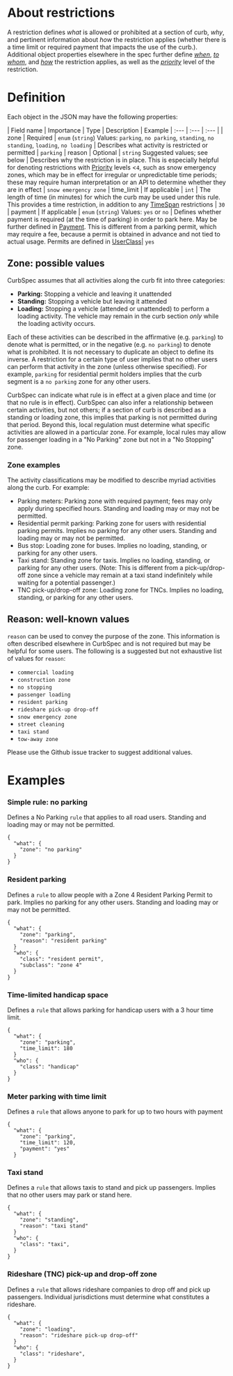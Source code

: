 # About restrictions
A restriction defines _what_ is allowed or prohibited at a section of curb, _why_, and pertinent information about _how_ the restriction applies (whether there is a time limit or required payment that impacts the use of the curb.). Additional object properties elsewhere in the spec further define [_when_](TimeSpan.md), [_to whom_](UserClass.md), and [_how_](Payment.md) the restriction applies, as well as the [_priority_](Priority.md) level of the restriction.

# Definition
Each object in the JSON may have the following properties:

| Field name | Importance  | Type | Description | Example
| :--- | :--- | :--- |
| zone | Required | `enum` (`string`) Values: `parking`, `no parking`, `standing`, `no standing`, `loading`, `no loading` | Describes what activity is restricted or permitted | `parking`
| reason | Optional | `string` Suggested values; see below | Describes why the restriction is in place. This is especially helpful for denoting restrictions with [Priority](Priority.md) levels <`4`, such as snow emergency zones, which may be in effect for irregular or unpredictable time periods; these may require human interpretation or an API to determine whether they are in effect | `snow emergency zone`
| time_limit | If applicable | `int` | The length of time (in minutes) for which the curb may be used under this rule. This provides a time restriction, in addition to any [TimeSpan](TimeSpan.md) restrictions | `30`
| payment | If applicable | `enum` (`string`) Values: `yes` or `no` | Defines whether payment is required (at the time of parking) in order to park here. May be further defined in [Payment](Payment.md). This is different from a parking permit, which may require a fee, because a permit is obtained in advance and not tied to actual usage. Permits are defined in [UserClass](UserClass.md)| `yes`

## Zone: possible values

CurbSpec assumes that all activities along the curb fit into three categories:
* **Parking:** Stopping a vehicle and leaving it unattended
* **Standing:** Stopping a vehicle but leaving it attended
* **Loading:** Stopping a vehicle (attended or unattended) to perform a loading activity. The vehicle may remain in the curb section _only_ while the loading activity occurs.

Each of these activities can be described in the affirmative (e.g. `parking`) to denote what is permitted, or in the negative (e.g. `no parking`) to denote what is prohibited. It is not necessary to duplicate an object to define its inverse. A restriction for a certain type of user implies that no other users can perform that activity in the zone (unless otherwise specified). For example, `parking` for residential permit holders implies that the curb segment is a `no parking` zone for any other users.

CurbSpec can indicate what rule is in effect at a given place and time (or that no rule is in effect). CurbSpec can also infer a relationship between certain activities, but not others; if a section of curb is described as a standing or loading zone, this implies that parking is not permitted during that period. Beyond this, local regulation must determine what specific activities are allowed in a particular zone. For example, local rules may allow for passenger loading in a "No Parking" zone but not in a "No Stopping" zone.

### Zone examples

The activity classifications may be modified to describe myriad activities along the curb. For example:
* Parking meters: Parking zone with required payment; fees may only apply during specified hours. Standing and loading may or may not be permitted.
* Residential permit parking: Parking zone for users with residential parking permits. Implies no parking for any other users. Standing and loading may or may not be permitted.
* Bus stop: Loading zone for buses. Implies no loading, standing, or parking for any other users.
* Taxi stand: Standing zone for taxis. Implies no loading, standing, or parking for any other users. (Note: This is different from a pick-up/drop-off zone since a vehicle may remain at a taxi stand indefinitely while waiting for a potential passenger.)
* TNC pick-up/drop-off zone: Loading zone for TNCs. Implies no loading, standing, or parking for any other users.


## Reason: well-known values

`reason` can be used to convey the purpose of the zone. This information is often described elsewhere in CurbSpec and is not required but may be helpful for some users. The following is a suggested but not exhaustive list of values for `reason`:
- `commercial loading`
- `construction zone`
- `no stopping`
- `passenger loading`
- `resident parking`
- `rideshare pick-up drop-off`
- `snow emergency zone`
- `street cleaning`
- `taxi stand`
- `tow-away zone`

Please use the Github issue tracker to suggest additional values.

# Examples
### Simple rule: no parking
Defines a No Parking `rule` that applies to all road users. Standing and loading may or may not be permitted.
```
{
  "what": {
    "zone": "no parking"
  }
}
```

### Resident parking
Defines a `rule` to allow people with a Zone 4 Resident Parking Permit to park. Implies no parking for any other users. Standing and loading may or may not be permitted.
```
{
  "what": {
    "zone": "parking",
    "reason": "resident parking"
  }
  "who": {
    "class": "resident permit",
    "subclass": "zone 4"
  }
}
```

### Time-limited handicap space
Defines a `rule` that allows parking for handicap users with a 3 hour time limit.
```
{
  "what": {
    "zone": "parking",
    "time_limit": 180
  }
  "who": {
    "class": "handicap"
  }
}
```

### Meter parking with time limit
Defines a `rule` that allows anyone to park for up to two hours with payment
```
{
  "what": {
    "zone": "parking",
    "time_limit": 120,
    "payment": "yes"
  }
```

### Taxi stand
Defines a `rule` that allows taxis to stand and pick up passengers. Implies that no other users may park or stand here.
```
{
  "what": {
    "zone": "standing",
    "reason": "taxi stand"
  }
  "who": {
    "class": "taxi",
  }
}
```

### Rideshare (TNC) pick-up and drop-off zone
Defines a `rule` that allows rideshare companies to drop off and pick up passengers. Individual jurisdictions must determine what constitutes a rideshare.
```
{
  "what": {
    "zone": "loading",
    "reason": "rideshare pick-up drop-off"
  }
  "who": {
    "class": "rideshare",
  }
}
```
